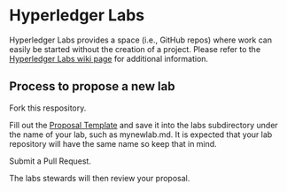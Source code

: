 # Hyperledger Labs
Hyperledger Labs provides  a space (i.e., GitHub repos) where work can easily be started without the creation of a project. Please refer to the [Hyperledger Labs wiki page](https://wiki.hyperledger.org/labs) for additional information.

## Process to propose a new lab

Fork this respository.

Fill out the [Proposal Template](https://github.com/hyperledger-labs/hyperledger-labs.github.io/blob/master/proposal-template.md) and save it into the labs subdirectory under the name of your lab, such as mynewlab.md. It is expected that your lab repository will have the same name so keep that in mind.

Submit a Pull Request.

The labs stewards will then review your proposal.
